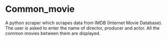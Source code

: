 # Common_movie

A python scraper which scrapes data from IMDB (Internet Movie Database). The user is asked to enter the name of director, producer and actor. All the common movies between them are displayed.

